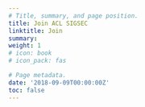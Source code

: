 ```yaml
---
# Title, summary, and page position.
title: Join ACL SIGSEC
linktitle: Join
summary: 
weight: 1
# icon: book
# icon_pack: fas

# Page metadata.
date: '2018-09-09T00:00:00Z'
toc: false
---
```

